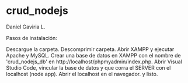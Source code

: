 # crud_nodejs
Daniel Gaviria L.

Pasos de instalación:

Descargue la carpeta.
Descomprimir carpeta.
Abrir XAMPP y ejecutar Apache y MySQL.
Crear una base de datos en XAMPP con el nombre de 'crud_nodejs_db' en http://localhost/phpmyadmin/index.php.
Abrir Visual Studio Code, vincular la base de datos y que corra el SERVER con el localhost (node app).
Abrir el localhost en el navegador.
y listo.
